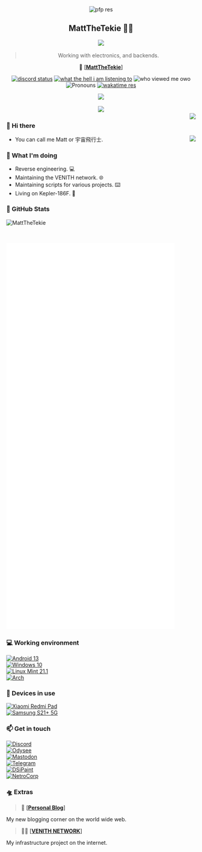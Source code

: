 <div align="center">
    <img alt='pfp res' src='https://avatars.githubusercontent.com/u/94870997?v=4' />  
  <h2>MattTheTekie 🐱‍💻</h2>
  <img src="https://readme-typing-svg.herokuapp.com/?font=courier+new&color=0BF700&lines=Hello!+My+name+is+Matt!;A.K.A+MattTheTekie+or+Matthew%20P." />
  <blockquote>Working with electronics, and backends.</blockquote>

📡 [[**MattTheTekie**]](https://test72.eu.org/)

  <a href='https://discord.com/users/846112982772613171' target='_blank'><img alt="discord status" src="https://api.statusbadges.me/badge/status/846112982772613171" /></a>
  <a href="https://api.statusbadges.me/openspotify/846112982772613171"><img alt="what the hell i am listening to" src="https://api.statusbadges.me/badge/spotify/846112982772613171" /></a>
  <img alt="who viewed me owo" src="https://komarev.com/ghpvc/?username=MattTheTekie" />
  <img alt='Pronouns' src='https://img.shields.io/endpoint?url=https://pronoundb.org/shields/6004d014406af11e4593a013' />
  <a href="https://wakatime.com/@MattTheTekie" target='_blank'>
    <img alt='wakatime res' src='https://wakatime.com/badge/user/2f8520ba-7155-4dbf-9965-0a4fc30cdf7f.svg' />
  </a>
  
  <p align="center">
    <a href="https://skillicons.dev">
      <img src='https://skillicons.dev/icons?i=kotlin,go,react,ts,tailwind,docker,cloudflare,git,k8s,nodejs,postgres,redis,nextjs,prometheus,grafana,discord,vue,bots,java,gatsby,graphql,idea,js,linux,md,sass,workers,ktor,bash,electron' />
    </a>
  </p>
  
  <a href="https://discord.com/users/846112982772613171">
    <img src="https://lanyard.cnrad.dev/api/846112982772613171?bg=333333&borderRadius=10px" />
  </a>
</div>


<img align="right" src="https://komarev.com/ghpvc/?username=MattTheTekie" />

### 👋 Hi there

<a href="https://spotify-github-profile.vercel.app/api/view?uid=315qfjut4hle4ktych3hcsh6vzsa&redirect=true"><img align="right" src="https://spotify-github-profile.vercel.app/api/view?uid=315qfjut4hle4ktych3hcsh6vzsa&cover_image=true&theme=novatorem&bar_color=53b14f&bar_color_cover=false" /></a>
 - You can call me Matt or 宇宙飛行士.

### 🤔 What I'm doing
 - Reverse engineering. 💻
 - Maintaining the VENITH network. 🌐
 - Maintaining scripts for various projects. ⌨️
 - Living on Kepler-186F. 🌌

### 📃 GitHub Stats
<p><img align="center" src="https://github-readme-stats.vercel.app/api?username=MattTheTekie&count_private=true&show_icons=true&theme=chartreuse-dark" alt="MattTheTekie" /></p>
<br>

<p><img src="/github-metrics.svg" alt="Metrics"></p>

### 💻 Working environment
[![Android 13](https://img.shields.io/badge/Android%2013-3ddc84?style=flat&logo=android&logoColor=ffffff)](https://www.android.com/android-13/)<br>
[![Windows 10](https://img.shields.io/badge/Windows%2010-00adef?style=flat&logo=windows&logoColor=ffffff)](https://www.teamos.xyz/threads/windows-10-x-lite-redstone-redux.193627/)<br>
[![Linux Mint 21.1](https://img.shields.io/badge/Linux%20Mint-Mint?logo=linux-mint&logoColor=fff&style=flat)](https://linuxmint.com/)<br>
[![Arch](https://img.shields.io/badge/Arch%20Linux-1793D1?logo=arch-linux&logoColor=fff&style=flat)](https://archlinux.org/)<br>

### 📱 Devices in use

[![Xiaomi Redmi Pad](https://img.shields.io/badge/Xiaomi%20Redmi%20Pad-fd4900?style=flat&logo=Xiaomi&logoColor=ffffff)](https://MattTheTekie.surge.sh/redmi.html)<br>
[![Samsung S21+ 5G](https://img.shields.io/badge/Samsung%20S21+%205G-fd4900?style=flat&logo=Samsung&logoColor=ffffff&color=blue)](https://icecat.biz/en/p/samsung/sm-g996bzvgeue/galaxy-smartphones-8806090882357-sm-g996b-88009632.html)<br>

### 📫 Get in touch
[![Discord](https://tinyurl.com/yw2am5ah)](https://discord.gg/VhfM3UncBB)<br>
[![Odysee](https://img.shields.io/badge/MattTheTekie-EF1970?style=flat&logo=Odysee&logoColor=white)](https://odysee.com/@mattdoestech726:5)<br>
[![Mastodon](https://img.shields.io/badge/%40ASTAFATHERSATAN-0088cc?style=flat&logo=mastodon&logoColor=ffffff)](https://nerdculture.de/@ASTAFATHERSATAN)<br>
[![Telegram](https://img.shields.io/badge/%40Knight666_666-0088cc?style=flat&logo=telegram&logoColor=ffffff)](https://t.me/Knight666_666)<br>
[![DSiPaint](https://img.shields.io/badge/%F0%9F%8E%A8%20MattFromSpace-blue.svg?style=flat)](https://dsipaint.com/member/?id=152737)<br>
[![NetroCorp](https://tinyurl.com/bdffr5tr)](https://netrocorp.net/users/61)<br>
### 🛸 Extras&nbsp;

> 🔭 [[**Personal Blog**]](https://test72.eu.org/blog/)

My new blogging corner on the world wide web.&nbsp;

> 🐱‍💻 [[**VENITH NETWORK**]](https://venith.net/)

My infrastructure project on the internet.&nbsp;
